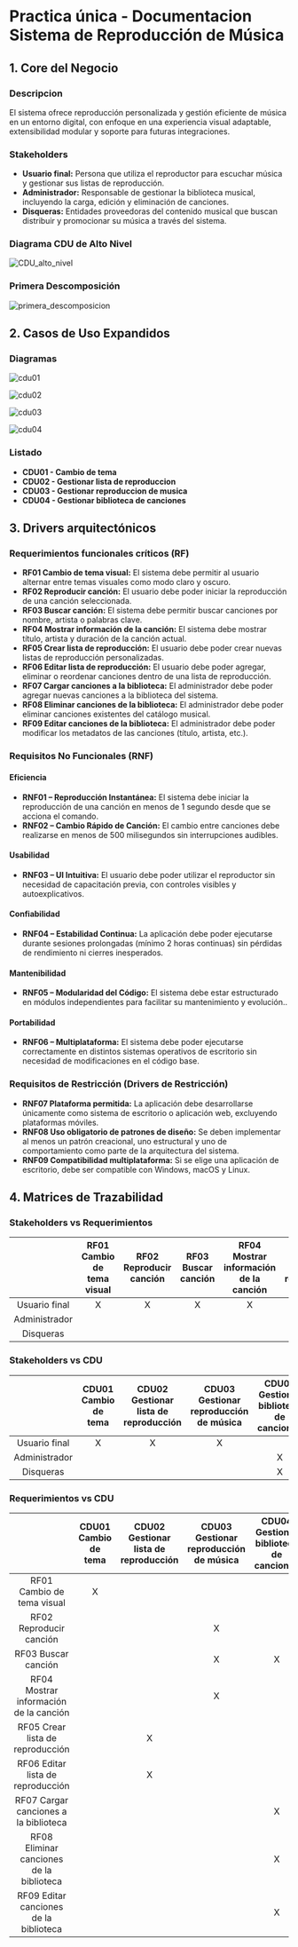 # Practica única - Documentacion Sistema de Reproducción de Música

## 1. Core del Negocio

### Descripcion

El sistema ofrece reproducción personalizada y gestión eficiente de música en un entorno digital, con enfoque en una experiencia visual adaptable, extensibilidad modular y soporte para futuras integraciones.

### Stakeholders

- **Usuario final:** Persona que utiliza el reproductor para escuchar música y gestionar sus listas de reproducción.
- **Administrador:** Responsable de gestionar la biblioteca musical, incluyendo la carga, edición y eliminación de canciones.
- **Disqueras:** Entidades proveedoras del contenido musical que buscan distribuir y promocionar su música a través del sistema.

### Diagrama CDU de Alto Nivel

![CDU_alto_nivel](./assets/cdu/CDU-alto-nivel.png)

### Primera Descomposición

![primera_descomposicion](./assets/cdu/primera-descomposicion.png)

## 2. Casos de Uso Expandidos

### Diagramas

![cdu01](./assets/cdu/cdu01.png)

![cdu02](./assets/cdu/cdu02.png)

![cdu03](./assets/cdu/cdu03.png)

![cdu04](./assets/cdu/cdu04.png)

### Listado

- **CDU01 - Cambio de tema**
- **CDU02 - Gestionar lista de reproduccion**
- **CDU03 - Gestionar reproduccion de musica**
- **CDU04 - Gestionar biblioteca de canciones**

## 3. Drivers arquitectónicos

### Requerimientos funcionales críticos (RF)

- **RF01 Cambio de tema visual:** El sistema debe permitir al usuario alternar entre temas visuales como modo claro y oscuro.
- **RF02 Reproducir canción:** El usuario debe poder iniciar la reproducción de una canción seleccionada.
- **RF03 Buscar canción:** El sistema debe permitir buscar canciones por nombre, artista o palabras clave.
- **RF04 Mostrar información de la canción:** El sistema debe mostrar título, artista y duración de la canción actual.
- **RF05 Crear lista de reproducción:** El usuario debe poder crear nuevas listas de reproducción personalizadas.
- **RF06 Editar lista de reproducción:** El usuario debe poder agregar, eliminar o reordenar canciones dentro de una lista de reproducción.
- **RF07 Cargar canciones a la biblioteca:** El administrador debe poder agregar nuevas canciones a la biblioteca del sistema.
- **RF08 Eliminar canciones de la biblioteca:** El administrador debe poder eliminar canciones existentes del catálogo musical.
- **RF09 Editar canciones de la biblioteca:** El administrador debe poder modificar los metadatos de las canciones (título, artista, etc.).

### Requisitos No Funcionales (RNF)

#### Eficiencia

* **RNF01 – Reproducción Instantánea:** El sistema debe iniciar la reproducción de una canción en menos de 1 segundo desde que se acciona el comando.
* **RNF02 – Cambio Rápido de Canción:** El cambio entre canciones debe realizarse en menos de 500 milisegundos sin interrupciones audibles.

#### Usabilidad
* **RNF03 – UI Intuitiva:** El usuario debe poder utilizar el reproductor sin necesidad de capacitación previa, con controles visibles y autoexplicativos.

#### Confiabilidad
* **RNF04 – Estabilidad Continua:** La aplicación debe poder ejecutarse durante sesiones prolongadas (mínimo 2 horas continuas) sin pérdidas de rendimiento ni cierres inesperados.

#### Mantenibilidad

* **RNF05 – Modularidad del Código:** El sistema debe estar estructurado en módulos independientes para facilitar su mantenimiento y evolución..

#### Portabilidad

* **RNF06 – Multiplataforma:** El sistema debe poder ejecutarse correctamente en distintos sistemas operativos de escritorio sin necesidad de modificaciones en el código base.

### Requisitos de Restricción (Drivers de Restricción)
* **RNF07 Plataforma permitida:** La aplicación debe desarrollarse únicamente como sistema de escritorio o aplicación web, excluyendo plataformas móviles.
* **RNF08 Uso obligatorio de patrones de diseño:** Se deben implementar al menos un patrón creacional, uno estructural y uno de comportamiento como parte de la arquitectura del sistema.
* **RNF09 Compatibilidad multiplataforma:** Si se elige una aplicación de escritorio, debe ser compatible con Windows, macOS y Linux.

## 4. Matrices de Trazabilidad

### Stakeholders vs Requerimientos

|              | RF01 Cambio de tema visual | RF02 Reproducir canción | RF03 Buscar canción | RF04 Mostrar información de la canción | RF05 Crear lista de reproducción | RF06 Editar lista de reproducción | RF07 Cargar canciones a la biblioteca | RF08 Eliminar canciones de la biblioteca | RF09 Editar canciones de la biblioteca |
| :-----------: | :------------------------: | :----------------------: | :------------------: | :--------------------------------------: | :-------------------------------: | :--------------------------------: | :-----------------------------------: | :--------------------------------------: | :------------------------------------: |
| Usuario final |             X             |            X            |          X          |                    X                    |                 X                 |                 X                 |                                      |                                          |                                        |
| Administrador |                            |                          |                      |                                          |                                  |                                    |                   X                   |                    X                    |                   X                   |
|   Disqueras   |                            |                          |                      |                                          |                                  |                                    |                   X                   |                                          |                                        |

### Stakeholders vs CDU
|		|	CDU01 Cambio de tema	|	CDU02 Gestionar lista de reproducción	|	CDU03 Gestionar reproducción de música	|	CDU04 Gestionar biblioteca de canciones	|
|:-------------:|:-----:|:-----:|:-----:|:-----:|
| Usuario final |             X             |            X            |          X          |                                        |
| Administrador |                            |                          |                      |                   X                      |
|   Disqueras   |                            |                          |                      |                   X                      |


### Requerimientos vs CDU
|		|	CDU01 Cambio de tema	|	CDU02 Gestionar lista de reproducción	|	CDU03 Gestionar reproducción de música	|	CDU04 Gestionar biblioteca de canciones	|
|:-------------:|:-----:|:-----:|:-----:|:-----:|
| RF01 Cambio de tema visual	|	X	|		|		|		|
| RF02 Reproducir canción	|		|		|	X	|		|
| RF03 Buscar canción     |		|		|	X	|	X	|
| RF04 Mostrar información de la canción     |		|		|	X	|		|
| RF05 Crear lista de reproducción     |		|	X	|		|		|
| RF06 Editar lista de reproducción     |		|	X	|		|		|
| RF07 Cargar canciones a la biblioteca     |		|		|		|	X	|
| RF08 Eliminar canciones de la biblioteca     |		|		|		|	X	|
| RF09 Editar canciones de la biblioteca     |		|		|		|	X	|

